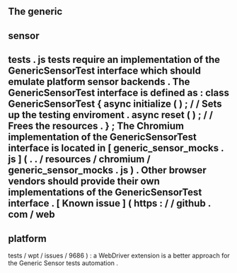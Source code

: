 The
generic
-
sensor
-
tests
.
js
tests
require
an
implementation
of
the
GenericSensorTest
interface
which
should
emulate
platform
sensor
backends
.
The
GenericSensorTest
interface
is
defined
as
:
class
GenericSensorTest
{
async
initialize
(
)
;
/
/
Sets
up
the
testing
enviroment
.
async
reset
(
)
;
/
/
Frees
the
resources
.
}
;
The
Chromium
implementation
of
the
GenericSensorTest
interface
is
located
in
[
generic_sensor_mocks
.
js
]
(
.
.
/
resources
/
chromium
/
generic_sensor_mocks
.
js
)
.
Other
browser
vendors
should
provide
their
own
implementations
of
the
GenericSensorTest
interface
.
[
Known
issue
]
(
https
:
/
/
github
.
com
/
web
-
platform
-
tests
/
wpt
/
issues
/
9686
)
:
a
WebDriver
extension
is
a
better
approach
for
the
Generic
Sensor
tests
automation
.

